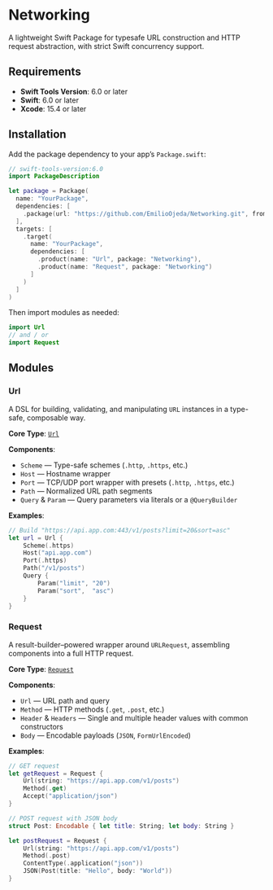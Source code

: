 # Networking

A lightweight Swift Package for typesafe URL construction and HTTP request abstraction, with strict Swift concurrency support.

## Requirements

+ **Swift Tools Version**: 6.0 or later
+ **Swift**: 6.0 or later
+ **Xcode**: 15.4 or later

## Installation

Add the package dependency to your app’s `Package.swift`:

```swift
// swift-tools-version:6.0
import PackageDescription

let package = Package(
  name: "YourPackage",
  dependencies: [
    .package(url: "https://github.com/EmilioOjeda/Networking.git", from: "0.0.0"),
  ],
  targets: [
    .target(
      name: "YourPackage",
      dependencies: [
        .product(name: "Url", package: "Networking"),
        .product(name: "Request", package: "Networking")
      ]
    )
  ]
)
```

Then import modules as needed:

```swift
import Url
// and / or
import Request
```

## Modules

### Url

A DSL for building, validating, and manipulating `URL` instances in a type-safe, composable way.

**Core Type**: [`Url`](Sources/Url/Url.swift)

**Components**:

+ `Scheme` ― Type-safe schemes (`.http`, `.https`, etc.)
+ `Host` ― Hostname wrapper
+ `Port` ― TCP/UDP port wrapper with presets (`.http`, `.https`, etc.)
+ `Path` ― Normalized URL path segments
+ `Query` & `Param` ― Query parameters via literals or a `@QueryBuilder`

**Examples**:

```swift
// Build "https://api.app.com:443/v1/posts?limit=20&sort=asc"
let url = Url {
    Scheme(.https)
    Host("api.app.com")
    Port(.https)
    Path("/v1/posts")
    Query {
        Param("limit", "20")
        Param("sort",  "asc")
    }
}
```

### Request

A result-builder–powered wrapper around `URLRequest`, assembling components into a full HTTP request.

**Core Type**: [`Request`](Sources/Request/Request.swift)

**Components**:

+ `Url` ― URL path and query
+ `Method` ― HTTP methods (`.get`, `.post`, etc.)
+ `Header` & `Headers` ― Single and multiple header values with common constructors
+ `Body` ― Encodable payloads (`JSON`, `FormUrlEncoded`)

**Examples**:

```swift
// GET request
let getRequest = Request {
    Url(string: "https://api.app.com/v1/posts")
    Method(.get)
    Accept("application/json")
}

// POST request with JSON body
struct Post: Encodable { let title: String; let body: String }

let postRequest = Request {
    Url(string: "https://api.app.com/v1/posts")
    Method(.post)
    ContentType(.application("json"))
    JSON(Post(title: "Hello", body: "World"))
}
```
